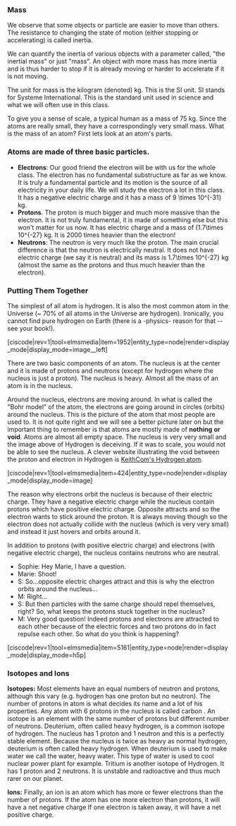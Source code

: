 ### Mass

We observe that some objects or particle are easier to move than others. The resistance to changing the state of motion (either stopping or accelerating) is called inertia.

We can quantify the inertia of various objects with a parameter called, "the inertial mass" or just "mass".
An object with more mass has more inertia and is thus harder to stop if it is already moving or harder to accelerate if it is not moving.

The unit for mass is the kilogram (denoted) kg. This is the SI unit. SI stands for Systeme International. This is the standard unit used in science and what we will often use in this class.

To give you a sense of scale, a typical human as a mass of 75 kg. Since the atoms are really small, they have a correspondingly very small mass. What is the mass of an atom? First lets look at an atom's parts.
 
### Atoms are made of three basic particles.

- **Electrons**: Our good friend the electron will be with us for the whole class. The electron has no fundamental substructure as far as we know. It is truly a fundamental particle and its motion is the source of all electricity in your daily life. We will study the electron a lot in this class. It has a negative electric charge and it has a mass of  <lrn-math>9 \times 10^{-31} </lrn-math> kg.
- **Protons**. The proton is much bigger and much more massive than the electron. It is not truly fundamental, it is made of something else but this won't matter for us now. It has electric charge and a mass of  <lrn-math>(1.7\times 10^{-27} </lrn-math> kg. It is 2000 times heavier than the electron!
- **Neutrons**: The neutron is very much like the proton. The main crucial difference is that the neutron is electrically neutral. It does not have electric charge (we say it is neutral) and its mass is  <lrn-math>1.7\times 10^{-27} </lrn-math> kg (almost the same as the protons and thus much heavier than the electron).

### Putting Them Together

The simplest of all atom is hydrogen. It is also the most common atom in the Universe (~ 70% of all atoms in the Universe are hydrogen). Ironically, you cannot find pure hydrogen on Earth (there is a -physics- reason for that -- see your book!).

[ciscode|rev=1|tool=elmsmedia|item=1952|entity_type=node|render=display_mode|display_mode=image__left]

There are two basic components of an atom. The nucleus is at the center and it is made of protons and neutrons (except for hydrogen where the nucleus is just a proton). The nucleus is heavy. Almost all the mass of an atom is in the nucleus.

Around the nucleus, electrons are moving around. In what is called the "Bohr model" of the atom, the electrons are going around in circles (orbits) around the nucleus. This is the picture of the atom that most people are used to. It is not quite right and we will see a better picture later on but the important thing to remember is that atoms are mostly made of **nothing** **or void**. Atoms are almost all empty space. The nucleus is very very small and the image above of Hydrogen is deceiving. If it was to scale, you would not be able to see the nucleus. A clever website illustrating the void between the proton and electron in Hydrogen is [KeithCom's Hydrogen atom](http://keithcom.com/atoms/scale.php).

<div class="small-6 medium-4 column right">[ciscode|rev=1|tool=elmsmedia|item=424|entity_type=node|render=display_mode|display_mode=image]</div>

The reason why electrons orbit the nucleus is because of their electric charge. They have a negative electric charge while the nucleus contain protons which have positive electric charge. Opposite attracts and so the electron wants to stick around the proton. It is always moving though so the electron does not actually collide with the nucleus (which is very very small) and instead it just hovers and orbits around it.

In addition to protons (with positive electric charge) and electrons (with negative electric charge), the nucleus contains neutrons who are neutral.

- Sophie: Hey Marie, I have a question.
- Marie: Shoot!
- S: So...opposite electric charges attract and this is why the electron orbits around the nucleus...
- M: Right...
- S: But then particles with the same charge should repel themselves, right? So, what keeps the protons stuck together in the nucleus?
- M: Very good question! Indeed protons and electrons are attracted to each other because of the electric forces and two protons do in fact repulse each other. So what do you think is happening?

[ciscode|rev=1|tool=elmsmedia|item=5161|entity_type=node|render=display_mode|display_mode=h5p]

### Isotopes and Ions

**Isotopes:** Most elements have an equal numbers of neutron and protons, although this vary (e.g. hydrogen has one proton but no neutron). The number of protons in atom is what decides its name and a lot of his properties. Any atom with 6 protons in the nucleus is called carbon . An isotope is an element with the same number of protons but different number of neutrons. Deuterium, often called heavy hydrogen, is a common isotope of hydrogen. The nucleus has 1 proton and 1 neutron and this is a perfectly stable element. Because the nucleus is twice as heavy as normal hydrogen, deuterium is often called heavy hydrogen. When deuterium is used to make water we call the water, heavy water. This type of water is used to cool nuclear power plant for example. Tritium is another isotope of Hydrogen. It has 1 proton and 2 neutrons. It is unstable and radioactive and thus much rarer on our planet.

**Ions:** Finally, an ion is an atom which has more or fewer electrons than the number of protons. If the atom has one more electron than protons, it will have a net negative charge  If one electron is taken away, it will have a net positive charge.

